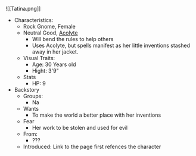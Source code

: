 ![[Tatina.png]]
- Characteristics:
	- Rock Gnome, Female
	- Neutral Good, [Acolyte](https://www.dndbeyond.com/monsters/16763-acolyte) 
		- Will bend the rules to help others
		- Uses Acolyte, but spells manifest as her little inventions stashed away in her jacket. 
	- Visual Traits:
		- Age: 30 Years old
		- Hight: 3'9"
	- Stats
		- HP: 9
- Backstory
	- Groups:
		- Na
	- Wants
		- To make the world a better place with her inventions
	- Fear
		- Her work to be stolen and used for evil
	- From:
		- ???
	- Introduced: Link to the page first refences the character